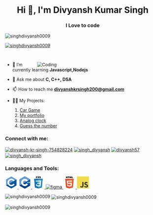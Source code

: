 <h1 align="center">Hi 👋, I'm Divyansh Kumar Singh</h1>
<h3 align="center">I Love to code</h3>

<p align="left"> <img src="https://komarev.com/ghpvc/?username=singhdivyansh0009&label=Profile%20views&color=0e75b6&style=flat" alt="singhdivyansh0009" /> </p>

<p align="left"> <a href="https://github.com/ryo-ma/github-profile-trophy"><img src="https://github-profile-trophy.vercel.app/?username=singhdivyansh0009" alt="singhdivyansh0009" /></a> </p>

<p align="left"> <a href="https://twitter.com/" target="blank"><img src="https://img.shields.io/twitter/follow/?logo=twitter&style=for-the-badge" alt="" /></a> </p>
<img align="right" alt="Coding" width="400" src = "https://cdn.dribbble.com/users/1059583/screenshots/4171367/coding-freak.gif">

- 🌱 I’m currently learning **Javascript,Nodejs** 

- 💬 Ask me about **C, C++, DSA**

- 📫 How to reach me **divyanshkrsingh200@gmail.com**

- 👨‍💻 My Projects:
     1. <a href="">Car Game</a>
     2. <a href="">My portfolio</a>
     3. <a href="">Analog clock</a>
     4. <a href="">Guess the number</a>
<h3 align="left">Connect with me:</h3>
<p align="left">
<a href="https://linkedin.com/in/divyansh-kr-singh-754828224" target="blank"><img align="center" src="https://raw.githubusercontent.com/rahuldkjain/github-profile-readme-generator/master/src/images/icons/Social/linked-in-alt.svg" alt="divyansh-kr-singh-754828224" height="30" width="40" /></a>
<a href="https://www.codechef.com/users/singh_divyansh" target="blank"><img align="center" src="https://cdn.jsdelivr.net/npm/simple-icons@3.1.0/icons/codechef.svg" alt="singh_divyansh" height="30" width="40" /></a>
<a href="https://www.hackerrank.com/divyansh57" target="blank"><img align="center" src="https://raw.githubusercontent.com/rahuldkjain/github-profile-readme-generator/master/src/images/icons/Social/hackerrank.svg" alt="divyansh57" height="30" width="40" /></a>
<a href="https://www.leetcode.com/singh_divyansh" target="blank"><img align="center" src="https://raw.githubusercontent.com/rahuldkjain/github-profile-readme-generator/master/src/images/icons/Social/leet-code.svg" alt="singh_divyansh" height="30" width="40" /></a>
</p>

<h3 align="left">Languages and Tools:</h3>
<p align="left"> <a href="https://www.cprogramming.com/" target="_blank" rel="noreferrer"> <img src="https://raw.githubusercontent.com/devicons/devicon/master/icons/c/c-original.svg" alt="c" width="40" height="40"/> </a> <a href="https://www.w3schools.com/cpp/" target="_blank" rel="noreferrer"> <img src="https://raw.githubusercontent.com/devicons/devicon/master/icons/cplusplus/cplusplus-original.svg" alt="cplusplus" width="40" height="40"/> </a> <a href="https://www.w3schools.com/css/" target="_blank" rel="noreferrer"> <img src="https://raw.githubusercontent.com/devicons/devicon/master/icons/css3/css3-original-wordmark.svg" alt="css3" width="40" height="40"/> </a> <a href="https://www.figma.com/" target="_blank" rel="noreferrer"> <img src="https://www.vectorlogo.zone/logos/figma/figma-icon.svg" alt="figma" width="40" height="40"/> </a> <a href="https://www.w3.org/html/" target="_blank" rel="noreferrer"> <img src="https://raw.githubusercontent.com/devicons/devicon/master/icons/html5/html5-original-wordmark.svg" alt="html5" width="40" height="40"/> </a> <a href="https://developer.mozilla.org/en-US/docs/Web/JavaScript" target="_blank" rel="noreferrer"> <img src="https://raw.githubusercontent.com/devicons/devicon/master/icons/javascript/javascript-original.svg" alt="javascript" width="40" height="40"/> </a> </p>

<p><img align="left" src="https://github-readme-stats.vercel.app/api/top-langs?username=singhdivyansh0009&show_icons=true&locale=en&layout=compact" alt="singhdivyansh0009" /></p>

<p>&nbsp;<img align="center" src="https://github-readme-stats.vercel.app/api?username=singhdivyansh0009&show_icons=true&locale=en" alt="singhdivyansh0009" /></p>

<p><img align="center" src="https://github-readme-streak-stats.herokuapp.com/?user=singhdivyansh0009&" alt="singhdivyansh0009" /></p>
